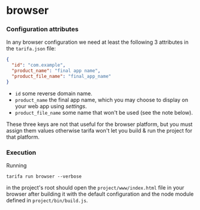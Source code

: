 # browser

### Configuration attributes

In any browser configuration we need at least the following 3 attributes in the `tarifa.json`
file:

``` json
{
  "id": "com.example",
  "product_name": "final app name",
  "product_file_name": "final_app_name"
}
```

* `id` some reverse domain name.
* `product_name` the final app name, which you may choose to display on your web app using *settings*.
* `product_file_name` some name that won't be used (see the note below).

These three keys are not that useful for the browser platform, but you must assign them values
otherwise tarifa won't let you build & run the project for that platform.

### Execution

Running

```
tarifa run browser --verbose
```

in the project's root should open the `project/www/index.html` file in your browser
after building it with the default configuration and the node module defined in
`project/bin/build.js`.
